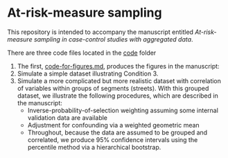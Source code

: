 # At-risk-measure sampling
This repository is intended to accompany the manuscript entitled *At-risk-measure sampling in case-control studies with aggregated data*.

There are three code files located in the [code](https://github.com/michaeldgarber/at-risk-measure-sampling/tree/master/code) folder
1. The first, [code-for-figures.md](https://github.com/michaeldgarber/at-risk-measure-sampling/blob/master/code/code-for-figures.md), produces the figures in the manuscript: 
2. Simulate a simple dataset illustrating Condition 3.
3. Simulate a more complicated but more realistic dataset with correlation of variables within groups of segments (streets). With this grouped dataset, we illustrate the following procedures, which are described in the manuscript:
    + Inverse-probability-of-selection weighting assuming some internal validation data are available
    + Adjustment for confounding via a weighted geometric mean
    + Throughout, because the data are assumed to be grouped and correlated, we produce 95% confidence intervals using the percentile method via a hierarchical bootstrap.


